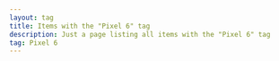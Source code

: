 ```yaml
---
layout: tag
title: Items with the "Pixel 6" tag
description: Just a page listing all items with the "Pixel 6" tag
tag: Pixel 6
---
```


